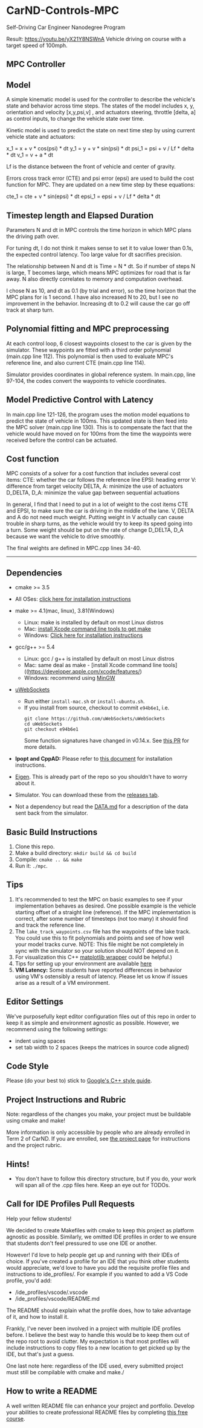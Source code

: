 # CarND-Controls-MPC
Self-Driving Car Engineer Nanodegree Program

Result: https://youtu.be/yX21Y8NSWnA
Vehicle driving on course with a target speed of 100mph.

## MPC Controller

## Model

A simple kinematic model is used for the controller to describe the vehicle's state and behavior across time steps. The states of the model includes x, y, orientation and velocity [x,y,psi,v] , and actuators steering, throttle [delta, a] as control inputs, to change the vehicle state over time.

Kinetic model is used to predict the state on next time step by using current vehicle state and actuators:

x_1 = x + v * cos(psi) * dt
y_1 = y + v * sin(psi) * dt
psi_1 = psi + v / Lf * delta * dt
v_1 = v + a * dt

Lf is the distance between the front of vehicle and center of gravity.

Errors cross track error (CTE) and psi error (epsi) are used to build the cost function for MPC. They are updated on a new time step by these equations:

cte_1 = cte + v * sin(epsi) * dt
epsi_1 = epsi + v / Lf * delta * dt

## Timestep length and Elapsed Duration

Parameters N and dt in MPC controls the time horizon in which MPC plans the driving path over. 

For tuning dt, I do not think it makes sense to set it to value lower than 0.1s, the expected control latency.  Too large value for dt sacrifies precision.

The relationship between N and dt is Time = N * dt.  So if number of steps N is large, T becomes large, which means MPC optimizes for road that is far away.  N also directly correlates to memory and computation overhead.

I chose N as 10, and dt as 0.1 (by trial and error), so the time horizon that the MPC plans for is 1 second.  I have also increased N to 20, but I see no improvement in the behavior.  Increasing dt to 0.2 will cause the car go off track at sharp turn. 

## Polynomial fitting and MPC preprocessing

At each control loop, 6 closest waypoints closest to the car is given by the simulator.  These waypoints are fitted with a third order polynomial (main.cpp line 112). This polynomial is then used to evaluate MPC's reference line, and also current CTE (main.cpp line 114).

Simulator provides coordinates in global reference system.  In main.cpp, line 97-104, the codes convert the waypoints to vehicle coordinates.

## Model Predictive Control with Latency

In main.cpp line 121-126, the program uses the motion model equations to predict the state of vehicle in 100ms.  This updated state is then feed into the MPC solver (main.cpp line 130).  This is to compensate the fact that the vehicle would have moved on for 100ms from the time the waypoints were received before the control can be actuated.

## Cost function

MPC consists of a solver for a cost function that includes several cost items:
CTE: whether the car follows the reference line
EPSI: heading error
V: difference from target velocity
DELTA, A: minimize the use of actuators
D_DELTA, D_A: minimize the value gap between sequential actuations

In general, I find that I need to put in a lot of weight to the cost items CTE and EPSI, to make sure the car is driving in the middle of the lane.  V, DELTA and A do not need much weight.  Putting weight in V actually can cause trouble in sharp turns, as the vehicle would try to keep its speed going into a turn.  Some weight should be put on the rate of change D_DELTA, D_A because we want the vehicle to drive smoothly.

The final weights are defined in MPC.cpp lines 34-40.

---

## Dependencies

* cmake >= 3.5
 * All OSes: [click here for installation instructions](https://cmake.org/install/)
* make >= 4.1(mac, linux), 3.81(Windows)
  * Linux: make is installed by default on most Linux distros
  * Mac: [install Xcode command line tools to get make](https://developer.apple.com/xcode/features/)
  * Windows: [Click here for installation instructions](http://gnuwin32.sourceforge.net/packages/make.htm)
* gcc/g++ >= 5.4
  * Linux: gcc / g++ is installed by default on most Linux distros
  * Mac: same deal as make - [install Xcode command line tools]((https://developer.apple.com/xcode/features/)
  * Windows: recommend using [MinGW](http://www.mingw.org/)
* [uWebSockets](https://github.com/uWebSockets/uWebSockets)
  * Run either `install-mac.sh` or `install-ubuntu.sh`.
  * If you install from source, checkout to commit `e94b6e1`, i.e.
    ```
    git clone https://github.com/uWebSockets/uWebSockets
    cd uWebSockets
    git checkout e94b6e1
    ```
    Some function signatures have changed in v0.14.x. See [this PR](https://github.com/udacity/CarND-MPC-Project/pull/3) for more details.

* **Ipopt and CppAD:** Please refer to [this document](https://github.com/udacity/CarND-MPC-Project/blob/master/install_Ipopt_CppAD.md) for installation instructions.
* [Eigen](http://eigen.tuxfamily.org/index.php?title=Main_Page). This is already part of the repo so you shouldn't have to worry about it.
* Simulator. You can download these from the [releases tab](https://github.com/udacity/self-driving-car-sim/releases).
* Not a dependency but read the [DATA.md](./DATA.md) for a description of the data sent back from the simulator.


## Basic Build Instructions

1. Clone this repo.
2. Make a build directory: `mkdir build && cd build`
3. Compile: `cmake .. && make`
4. Run it: `./mpc`.

## Tips

1. It's recommended to test the MPC on basic examples to see if your implementation behaves as desired. One possible example
is the vehicle starting offset of a straight line (reference). If the MPC implementation is correct, after some number of timesteps
(not too many) it should find and track the reference line.
2. The `lake_track_waypoints.csv` file has the waypoints of the lake track. You could use this to fit polynomials and points and see of how well your model tracks curve. NOTE: This file might be not completely in sync with the simulator so your solution should NOT depend on it.
3. For visualization this C++ [matplotlib wrapper](https://github.com/lava/matplotlib-cpp) could be helpful.)
4.  Tips for setting up your environment are available [here](https://classroom.udacity.com/nanodegrees/nd013/parts/40f38239-66b6-46ec-ae68-03afd8a601c8/modules/0949fca6-b379-42af-a919-ee50aa304e6a/lessons/f758c44c-5e40-4e01-93b5-1a82aa4e044f/concepts/23d376c7-0195-4276-bdf0-e02f1f3c665d)
5. **VM Latency:** Some students have reported differences in behavior using VM's ostensibly a result of latency.  Please let us know if issues arise as a result of a VM environment.

## Editor Settings

We've purposefully kept editor configuration files out of this repo in order to
keep it as simple and environment agnostic as possible. However, we recommend
using the following settings:

* indent using spaces
* set tab width to 2 spaces (keeps the matrices in source code aligned)

## Code Style

Please (do your best to) stick to [Google's C++ style guide](https://google.github.io/styleguide/cppguide.html).

## Project Instructions and Rubric

Note: regardless of the changes you make, your project must be buildable using
cmake and make!

More information is only accessible by people who are already enrolled in Term 2
of CarND. If you are enrolled, see [the project page](https://classroom.udacity.com/nanodegrees/nd013/parts/40f38239-66b6-46ec-ae68-03afd8a601c8/modules/f1820894-8322-4bb3-81aa-b26b3c6dcbaf/lessons/b1ff3be0-c904-438e-aad3-2b5379f0e0c3/concepts/1a2255a0-e23c-44cf-8d41-39b8a3c8264a)
for instructions and the project rubric.

## Hints!

* You don't have to follow this directory structure, but if you do, your work
  will span all of the .cpp files here. Keep an eye out for TODOs.

## Call for IDE Profiles Pull Requests

Help your fellow students!

We decided to create Makefiles with cmake to keep this project as platform
agnostic as possible. Similarly, we omitted IDE profiles in order to we ensure
that students don't feel pressured to use one IDE or another.

However! I'd love to help people get up and running with their IDEs of choice.
If you've created a profile for an IDE that you think other students would
appreciate, we'd love to have you add the requisite profile files and
instructions to ide_profiles/. For example if you wanted to add a VS Code
profile, you'd add:

* /ide_profiles/vscode/.vscode
* /ide_profiles/vscode/README.md

The README should explain what the profile does, how to take advantage of it,
and how to install it.

Frankly, I've never been involved in a project with multiple IDE profiles
before. I believe the best way to handle this would be to keep them out of the
repo root to avoid clutter. My expectation is that most profiles will include
instructions to copy files to a new location to get picked up by the IDE, but
that's just a guess.

One last note here: regardless of the IDE used, every submitted project must
still be compilable with cmake and make./

## How to write a README
A well written README file can enhance your project and portfolio.  Develop your abilities to create professional README files by completing [this free course](https://www.udacity.com/course/writing-readmes--ud777).
